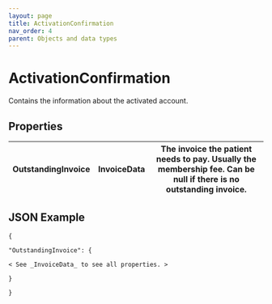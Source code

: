 ```yaml
---
layout: page
title: ActivationConfirmation
nav_order: 4
parent: Objects and data types
---
```


# ActivationConfirmation

Contains the information about the activated account.

## Properties

| OutstandingInvoice | InvoiceData | The invoice the patient needs to pay. Usually the membership fee. Can be null if there is no outstanding invoice. |
| --- | --- | --- |

## JSON Example

```
{

"OutstandingInvoice": {

< See _InvoiceData_ to see all properties. >

}

}
```
